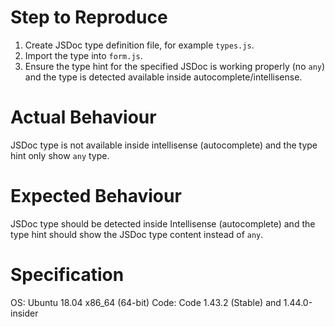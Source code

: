 # Step to Reproduce

1. Create JSDoc type definition file, for example `types.js`.
2. Import the type into `form.js`.
3. Ensure the type hint for the specified JSDoc is working properly (no `any`) and the type is detected available inside autocomplete/intellisense.

# Actual Behaviour

JSDoc type is not available inside intellisense (autocomplete) and the type hint only show `any` type.

# Expected Behaviour

JSDoc type should be detected inside Intellisense (autocomplete) and the type hint should show the JSDoc type content instead of `any`.

# Specification

OS: Ubuntu 18.04 x86_64 (64-bit)
Code: Code 1.43.2 (Stable) and 1.44.0-insider
